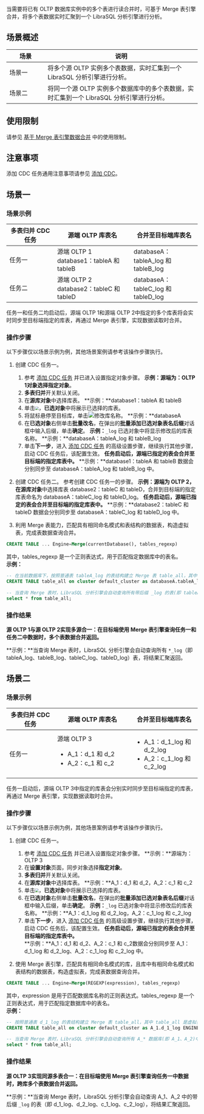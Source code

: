当需要将已有 OLTP 数据库实例中的多个表进行读合并时，可基于 Merge 表引擎合并，将多个表数据实时汇聚到一个 LibraSQL 分析引擎进行分析。

## 场景概述
<table class="table-striped">
 <thead><tr><th width=20%>场景</th><th width=80%>说明</th></tr></thead>
 <tbody>
 <tr>
 <td>场景一</td>
 <td>将多个源 OLTP 实例多个表数据，实时汇集到一个 LibraSQL 分析引擎进行分析。</td>
 <tr>
 <td>场景二</td>
 <td>将同一个源 OLTP 实例多个数据库中的多个表数据，实时汇集到一个 LibraSQL 分析引擎进行分析。</td>
 </tbody></table>

## 使用限制
请参见 [基于 Merge 表引擎数据合并](https://cloud.tencent.com/document/product/1488/74330) 中的使用限制。

## 注意事项
添加 CDC 任务通用注意事项请参见 [添加 CDC](https://cloud.tencent.com/document/product/1488/63678)。

## 场景一
### 场景示例
<table class="table-striped">
 <thead><tr><th width=25%>多表归并 CDC 任务</th><th width=40%>源端 OLTP 库表名</th><th width=35%>合并至目标端库表名</th></tr></thead>
 <tbody>
 <tr>
 <td>任务一</td>
 <td>源端 OLTP 1<br />database1：tableA 和 tableB</td>
 <td>databaseA：tableA_log 和 tableB_log</td></tr>
 <tr>
 <td>任务二</td>
 <td>源端 OLTP 2<br />database2：tableC 和 tableD</td>
 <td>databaseA：tableC_log 和 tableD_log</td></tr>
 </tbody></table>

任务一和任务二均启动后，源端 OLTP 1和源端 OLTP 2中指定的多个库表将会实时同步至目标端指定的库表，再通过 Merge 表引擎，实现数据读取时合并。

### 操作步骤
以下步骤仅以场景示例为例，其他场景案例请参考该操作步骤执行。

1. 创建 CDC 任务一。
   1. 参考 [添加 CDC 任务](https://cloud.tencent.com/document/product/1488/63678) 并已进入设置指定对象步骤。
      **示例：**源端为：OLTP 1对象选择**指定对象**。
   2. **多表归并**开关默认关闭。
   3. 在**源库对象**中选择库表。
      **示例：**database1：tableA 和 tableB
   4. 单击<img src="https://qcloudimg.tencent-cloud.cn/raw/a5a9e29bbdc569bfe45a64837fe87aba.png"  style="zoom:60%;">，**已选对象**中将展示已选择的库表。
   5. 将鼠标悬停至目标库，单击![](https://qcloudimg.tencent-cloud.cn/raw/bdc8b09d2728c26f767e32cd29c891a3.png)修改库名称。
      **示例：**databaseA
   6. 在**已选对象**右侧单击**批量改名**，在弹出的**批量添加已选对象表名后缀**对话框中输入后缀，单击**确定**。
      **示例：**`_log`
      已选对象中将显示修改后的库表名称。
      **示例：**databaseA：tableA_log 和 tableB_log
   7. 单击**下一步**，进入 [添加 CDC 任务](https://cloud.tencent.com/document/product/1488/63678) 的高级设置步骤，继续执行其他步骤，启动 CDC 任务后，该配置生效。
      **任务启动后，源端已指定的表会合并至目标端的指定库表中。**
      **示例：**database1：tableA 和 tableB 数据会分别同步至 databaseA：tableA_log 和 tableB_log 中。

2. 创建 CDC 任务二。
参考创建 CDC 任务一的步骤。
**示例：**源端为 OLTP 2，在**源库对象**中选择库表 database2：tableC 和 tableD，合并到目标端的指定库表命名为 databaseA：tableC_log 和 tableD_log。
**任务启动后，源端已指定的表会合并至目标端的指定库表中。**
**示例：**database2：tableC 和 tableD 数据会分别同步至 databaseA：tableC_log 和 tableD_log 中。
	 
3. 利用 Merge 表能力，匹配具有相同命名模式和表结构的数据表，构造虚拟表，完成表数据查询合并。
```sql
CREATE TABLE ... Engine=Merge(currentDatabase(), tables_regexp)
```
其中，tables_regexp 是一个正则表达式，用于匹配指定数据库中的表名。  
**示例：**
```sql
-- 在当前数据库下，按照普通表 tableA_log 的表结构建立 Merge 表 table_all，其中 table_all 是虚拟表，.*_log 匹配当前数据库中表名的正则表达式
CREATE TABLE table_all on cluster default_cluster as databaseA.tableA_log  Engine=Merge(currentDatabase(), '.*_log') ;
           
-- 当查询 Merge 表时，LibraSQL 分析引擎会自动查询所有带后缀 _log 的表(即 tableA_log、tableB_log、tableC_log、tableD_log)，将结果汇聚返回
select * from table_all;
```

### 操作结果
**源 OLTP 1与源 OLTP 2实现多源合一：在目标端使用 Merge 表引擎查询任务一和任务二中数据时，多个表数据合并返回。**

**示例：**当查询 Merge 表时，LibraSQL 分析引擎会自动查询所有 `*_log`（即 tableA_log、tableB_log、tableC_log、tableD_log）表，将结果汇聚返回。

## 场景二
### 场景示例
<table class="table-striped">
 <thead><tr><th width=25%>多表归并 CDC 任务</th><th width=40%>源端 OLTP 库表名</th><th width=35%>合并至目标端库表名</th></tr></thead>
 <tbody>
 <tr>
 <td>任务一</td>
 <td>源端 OLTP 3<br /><ul><li>A_1：d_1 和 d_2<li>A_2：c_1 和 c_2</td>
 <td><ul><li>A_1：d_1_log 和 d_2_log<li>A_2：c_1_log 和 c_2_log</td></tr>
 </tbody></table>

任务一启动后，源端 OLTP 3中指定的库表会分别实时同步至目标端指定的库表，再通过 Merge 表引擎，实现数据读取时合并。

### 操作步骤
以下步骤仅以场景示例为例，其他场景案例请参考该操作步骤执行。

1. 创建 CDC 任务一。
   1. 参考 [添加 CDC 任务](https://cloud.tencent.com/document/product/1488/63678) 并已进入设置指定对象步骤。
      **示例：**源端为：OLTP 3
   2. 在**设置对象**页面，同步对象选择**指定对象**。
   3. **多表归并**开关默认关闭。
   4. 在**源库对象**中选择库表。
      **示例：**A_1：d_1 和 d_2，A_2：c_1 和 c_2
   5. 单击<img src="https://qcloudimg.tencent-cloud.cn/raw/a5a9e29bbdc569bfe45a64837fe87aba.png"  style="zoom:60%;">，**已选对象**中将展示已选择的库表。
   6. 在**已选对象**右侧单击**批量改名**，在弹出的**批量添加已选对象表名后缀**对话框中输入后缀，单击**确定**。
      **示例：**`_log`
      已选对象中将显示修改后的库表名称。
      **示例：**A_1：d_1_log 和 d_2_log，A_2：c_1_log 和 c_2_log
   7. 单击**下一步**，进入 [添加 CDC 任务](https://cloud.tencent.com/document/product/1488/63678) 的高级设置步骤，继续执行其他步骤，启动 CDC 任务后，该配置生效。
      **任务启动后，源端已指定的表会合并至目标端的指定库表中。**      
      **示例：**A_1：d_1 和 d_2、A_2：c_1 和 c_2数据会分别同步至 A_1：d_1_log 和 d_2_log、A_2：c_1_log 和 c_2_log 中。

2. 使用 Merge 表引擎，匹配具有相同命名模式的库，且库中有相同命名模式和表结构的数据表，构造虚拟表，完成表数据查询合并。
```sql
CREATE TABLE ... Engine=Merge(REGEXP(expression), tables_regexp)
``` 
其中，expression 是用于匹配数据库名称的正则表达式。tables_regexp 是一个正则表达式，用于匹配指定数据库中的表名。  
**示例：**   
```sql
-- 按照普通表 d_1_log 的表结构建立 Merge 表 table_all，其中 table_all 是虚拟表，A_* 匹配数据库名称的正则表达式，.*_log 匹配数据库中表名的正则表达式
CREATE TABLE table_all on cluster default_cluster as A_1.d_1_log ENGINE=Merge(REGEXP('A_*'), '.*_log');
           
-- 当查询 Merge 表时，LibraSQL 分析引擎会自动查询所有 A_* 数据库(即 A_1、A_2)中的带后缀 _log 的表(即 d_1_log、d_2_log、c_1_log、c_2_log)，将结果汇聚返回
select * from table_all;
```

### 操作结果
**源 OLTP 3实现同源多表合一：在目标端使用 Merge 表引擎查询任务一中数据时，跨库多个表数据合并返回。**

**示例：**当查询 Merge 表时，LibraSQL 分析引擎会自动查询 A_1、A_2 中的带后缀 `_log` 的表（即 d_1_log、d_2_log、c_1_log、c_2_log），将结果汇聚返回。
